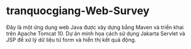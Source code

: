 # tranquocgiang-Web-Survey
Đây là một ứng dụng web Java được xây dựng bằng Maven và triển khai trên Apache Tomcat 10. Dự án minh họa cách sử dụng Jakarta Servlet và JSP để xử lý dữ liệu từ form và hiển thị kết quả động.
